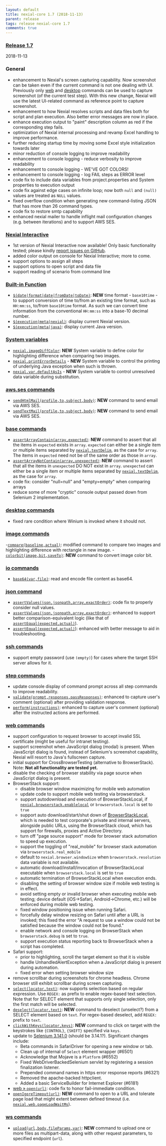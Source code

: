 ```yaml
---
layout: default
title: nexial-core 1.7 (2018-11-13)
parent: release
tags: release nexial-core 1.7
comments: true
---
```


### <a href="https://github.com/nexiality/nexial-core/releases/tag/nexial-core-v1.7_0318" class="external-link" target="_nexial_link">Release 1.7</a>
2018-11-13


### General
- enhancement to Nexial's screen capturing capability. Now screenshot can be taken even if the current command is not
  one dealing with UI. Previously only [web](../commands/web) and [desktop](../commands/desktop) commands can be used to
  capture screenshot (of the current test step). With this new change, Nexial will use the latest UI-related command
  as reference point to capture screenshot. 
- enhancement to how Nexial resolves scripts and data files both for script and plan execution. Also better error
  messages are now in place.
- enhance execution output to "paint" description column as red if the corresponding step fails.
- optimization of Nexial internal processing and revamp Excel handling to improve performance.
- further reducing startup time by moving some Excel style initialization towards later
- minor reduction of console logging to improve readability
- enhancement to console logging - reduce verbosity to improve readability
- enhancement to console logging - WE'VE GOT COLORS!
- enhancement to console logging - log FAIL steps as ERROR level
- code fix to include data variables from project.properties and System properties to execution output
- code fix against edge cases on infinite loop; now both `null` and `(null)` values are treated as `NULL` values.
- fixed overflow condition when generating new command-listing JSON that has more than 26 command types.
- code fix to restore smtp capability
- enhanced nexial mailer to handle inflight mail configuration changes (e.g. between iterations) and to support AWS SES.


### [Nexial Interactive](../interactive)
- 1st version of Nexial Interactive now available! Only basic functionality tested; please kindly 
  <a href="https://github.com/nexiality/nexial-core/issues/new/choose" class="external-link" target="_nexial_link">report issues on GitHub</a>.
- added color output on console for Nexial Interactive; more to come.
- support options to assign all steps
- support options to open script and data file
- support reading of scenario from command line


### [Built-in Function](../functions)
- [`$(date|format|date|fromDate|toDate)`](../functions/$(date)): **NEW** time format - `base10time` - to support 
  conversion of time to/from an existing time format, such as `HH:mm:ss`, to/from `base10time` format. As such we can
  convert time information from the conventional `HH:mm:ss` into a base-10 decimal number.
- [`$(execution|meta|nexial)`](../functions/$(execution)): display current Nexial version.
- [`$(execution|meta|java)`](../functions/$(execution)): display current Java version.


### [System variables](../systemvars)
- [`nexial.imageDiffColor`](../systemvars/index#nexial.imageDiffColor): **NEW** System variable to define color for 
  highlighting difference when comparing two images.
- [`nexial.printErrorDetails`](../systemvars/index#nexial.printErrorDetails) - **NEW** System variable to control the 
  printing of underlying Java exception when such is thrown.
- [`nexial.var.defaultAsIs`](../systemvars/index#nexial.var.defaultAsIs) - **NEW** System variable to control 
  unresolved data variable during substitution.


### [aws.ses commands](../commands/aws.ses)
- [`sendHtmlMail(profile,to,subject,body)`](../commands/aws.ses/sendHtmlMail(profile,to,subject,body)): **NEW** command 
  to send email via AWS SES.
- [`sendTextMail(profile,to,subject,body)`](../commands/aws.ses/sendTextMail(profile,to,subject,body)): **NEW** command 
  to send email via AWS SES.


### [base commands](../commands/base)
- [`assertArrayContain(array,expected)`](../commands/base/assertArrayContain(array,expected)): **NEW** command to assert
  that all the items in `expected` exists in `array`. `expected` can either be a single item or multiple items separated
  by [`nexial.textDelim`](../systemvars/index#nexial.textDelim), as the case for `array`.  The items in `expected` need
  not be of the same order as those in `array`.
- [`assertArrayNotContain(array,unexpected)`](../commands/base/assertArrayNotContain(array,unexpected)): **NEW** command 
  to assert that all the items in `unexpected` DO NOT exist in `array`. `unexpected` can either be a single item or 
  multiple items separated by [`nexial.textDelim`](../systemvars/index#nexial.textDelim), as the case for `array`.
- code fix: consider "null=null" and "empty=empty" when comparing arrays
- reduce some of more "cryptic" console output passed down from Selenium 2 implementation.


### [desktop commands](../commands/desktop)
- fixed rare condition where Winium is invoked where it should not.


### [image commands](../commands/image)
-[`compare(baseline,actual)`](../commands/image/compare(baseline,actual)): modified command to compare two images and 
highlighting difference with rectangle in new image.
-[`colorbit(image,bit,saveTo)`](../commands/image/colorbit(image,bit,saveTo)): **NEW** command to convert image color bit.


### [io commands](../commands/io)
- [`base64(var,file)`](../commands/io/base64(var,file)): read and encode file content as base64.


### [json command](../commands/json)
- [`assertValues(json,jsonpath,array,exactOrder)`](../commands/json/assertValues(json,jsonpath,array,exactOrder)): code
  fix to properly consider null values.
- [`assertValues(json,jsonpath,array,exactOrder)`](../commands/json/assertValues(json,jsonpath,array,exactOrder)): 
  enhanced to support better comparison-equivalent logic (like that of 
  [`assertEqual(expected,actual)`](../commands/json/assertEqual(expected,actual))).
- [`assertEqual(expected,actual)`](../commands/json/assertEqual(expected,actual))): enhanced with better message to aid
  in troubleshooting.


### [ssh commands](../commands/ssh)
- support empty password (use `(empty)`) for cases where the target SSH server allows for it.


### [step commands](../commands/step)
- update console display of command prompt across all step commands to improve readability.
- [`validate(prompt,responses,passResponses)`](../commands/step/validate(prompt,responses,passResponses)): enhanced to 
  capture user's comment (optional) after providing validation response.
- [`perform(instructions)`](../commands/step/perform(instructions)): enhanced to capture user's comment (optional) 
  after the instructed actions are performed.


### [web commands](../commands/web)
- support configuration to request browser to accept invalid SSL certificate (might be useful for intranet testing).
- support screenshot when JavaScript dialog (modal) is present. When JavaScript dialog is found, instead of Selenium's 
  screenshot capability, Nexial will resort to Java's fullscreen capture.
- initial support for CrossBrowserTesting (alternative to BrowserStack). Note: **Not all functionality are tested yet.**
- disable the checking of browser stability via page source when JavaScript dialog is present.
- BrowserStack support:
  - disable browser window maximizing for mobile web automation
  - update code to support mobile web testing via browserstack.
  - support autodownload and execution of BrowserStackLocal, if 
    [`nexial.browserstack.enablelocal`](../systemvars/index#nexial.browserstack.enablelocal) or `browserstack.local` is
    set to `true`
  - support auto download/start/shut down of 
    <a href="https://www.browserstack.com/local-testing#configuration" class="external-link" target="nexial_target">BrowserStackLocal</a>, 
    which is needed to test corporate's private and internal servers, alongside public URLs, using the BrowserStack 
    cloud, which has support for firewalls, proxies and Active Directory.
  - turn off "page source support" mode for browser stack automation to speed up execution.
  - support the toggling of "real_mobile" for browser stack automation via `browserstack.real_mobile`
  - default to `nexial.browser.windowSize` when `browserstack.resolution` data variable is not available.
  - automatic download/install/invocation of BrowserStackLocal executable when `browserstack.local` is set to `true`
  - automatic termination of BrowserStackLocal when execution ends.
  - disabling the setting of browser window size if mobile web testing is in effect.
  - avoid setting empty or invalid browser when executing mobile web testing; device default (iOS->Safari, 
    Android->Chrome, etc.) will be enforced during mobile web testing. 
  - fixed window positioning issue when running Safari.
  - forcefully delay window resizing on Safari until after a URL is invoked; this fixed the error "A request to use a 
    window could not be satisfied because the window could not be found."
  - enable network and console logging on BrowserStack when `browserstack.debug` is set to `true`.
  - support execution status reporting back to BrowserStack when a script has completed.
- Safari support:
  - prior to highlighting, scroll the target element so that it is visible
  - handle UnhandledAlertException when a JavaScript dialog is present during automation.
  - fixed error when setting browser window size
- remove scrollbar during screenshots for chrome headless. Chrome browser still exhibit scrollbar during screen capturing.
- [`select(locator,text)`](../commands/web/select(locator,text)): now supports selection based on regular expression. 
  Use `REGEX:` as prefix to enable regex-based text selection. Note that for SELECT element that supports only single
  selection, only the first match will be selected.
- [`deselect(locator,text)`](../commands/web/deselect(locator,text)): **NEW** command to deselect (unselect?) from a
  SELECT element based on `text`. For regex-based deselect, add `REGEX:` prefix to `text`.
- [`clickWithKeys(locator,keys)`](../commands/web/clickWithKeys(locator,keys)): **NEW** command to click on target with 
  the keystrokes like `{CONTROL}`, `{SHIFT}` specified via `keys`.
- update to <a href="https://raw.githubusercontent.com/SeleniumHQ/selenium/master/java/CHANGELOG" class="external_link" 
  target="_nexial_link">Selenium 3.141.0</a> 
  (should be 3.14.1?). Significant changes include:
  - Beta commands in SafariDriver for opening a new window or tab.
  - Clean up of internal of `Select` element wrapper (#6501)
  - Acknowledge that Mojave is a `Platform` (#6552)
  - Fixed WebDriverBackedSelenium servlet by registering a session finalization listener.
  - Prepended command names in https error response reports (#6321)
  - Removed the apache-backed httpclient.
  - Added a basic ServiceBuilder for Internet Explorer (#6181)
- [web &raquo; `open(url)`](../commands/web/open(url)): code fix to honor fail-immediate condition.
- [`openIgoreTimeout(url)`](../commands/web/openIgoreTimeout(url)): **NEW** command to open to a URL and tolerate page 
  load that might extent between defined timeout 
  (i.e. [`nexial.web.pageLoadWaitMs`](../systemvars/index#nexial.web.pageLoadWaitMs)).


### [ws commands](../commands/ws)
- [`upload(url,body,fileParams,var)`](../commands/ws/upload(url,body,fileParams,var)): **NEW** command to upload one or
  more files as multipart-data, along with other request parameters, to specified endpoint (`url`).

